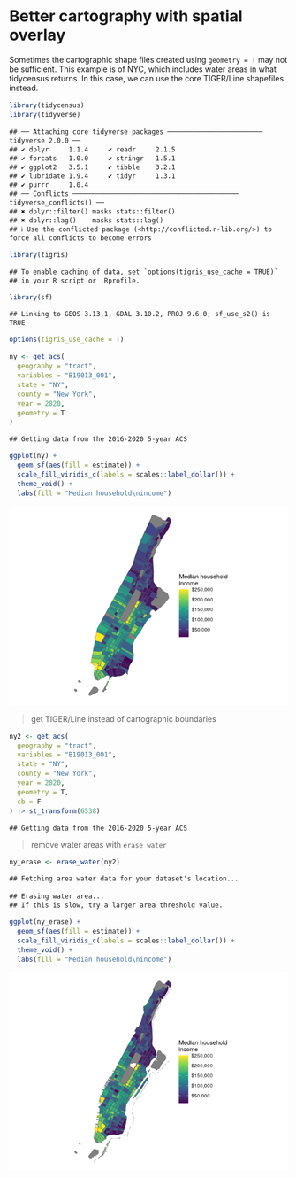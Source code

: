 # Better cartography with spatial overlay

Sometimes the cartographic shape files created using `geometry = T` may
not be sufficient. This example is of NYC, which includes water areas in
what tidycensus returns. In this case, we can use the core TIGER/Line
shapefiles instead.

``` r
library(tidycensus)
library(tidyverse)
```

    ## ── Attaching core tidyverse packages ──────────────────────── tidyverse 2.0.0 ──
    ## ✔ dplyr     1.1.4     ✔ readr     2.1.5
    ## ✔ forcats   1.0.0     ✔ stringr   1.5.1
    ## ✔ ggplot2   3.5.1     ✔ tibble    3.2.1
    ## ✔ lubridate 1.9.4     ✔ tidyr     1.3.1
    ## ✔ purrr     1.0.4     
    ## ── Conflicts ────────────────────────────────────────── tidyverse_conflicts() ──
    ## ✖ dplyr::filter() masks stats::filter()
    ## ✖ dplyr::lag()    masks stats::lag()
    ## ℹ Use the conflicted package (<http://conflicted.r-lib.org/>) to force all conflicts to become errors

``` r
library(tigris)
```

    ## To enable caching of data, set `options(tigris_use_cache = TRUE)`
    ## in your R script or .Rprofile.

``` r
library(sf)
```

    ## Linking to GEOS 3.13.1, GDAL 3.10.2, PROJ 9.6.0; sf_use_s2() is TRUE

``` r
options(tigris_use_cache = T)
```

``` r
ny <- get_acs(
  geography = "tract",
  variables = "B19013_001",
  state = "NY",
  county = "New York",
  year = 2020,
  geometry = T
)
```

    ## Getting data from the 2016-2020 5-year ACS

``` r
ggplot(ny) +
  geom_sf(aes(fill = estimate)) +
  scale_fill_viridis_c(labels = scales::label_dollar()) +
  theme_void() +
  labs(fill = "Median household\nincome")
```

![](07.5-SpatialOverlay_files/figure-gfm/unnamed-chunk-2-1.png)<!-- -->

> get TIGER/Line instead of cartographic boundaries

``` r
ny2 <- get_acs(
  geography = "tract",
  variables = "B19013_001",
  state = "NY",
  county = "New York",
  year = 2020,
  geometry = T,
  cb = F
) |> st_transform(6538)
```

    ## Getting data from the 2016-2020 5-year ACS

> remove water areas with `erase_water`

``` r
ny_erase <- erase_water(ny2)
```

    ## Fetching area water data for your dataset's location...

    ## Erasing water area...
    ## If this is slow, try a larger area threshold value.

``` r
ggplot(ny_erase) +
  geom_sf(aes(fill = estimate)) +
  scale_fill_viridis_c(labels = scales::label_dollar()) +
  theme_void() +
  labs(fill = "Median household\nincome")
```

![](07.5-SpatialOverlay_files/figure-gfm/unnamed-chunk-5-1.png)<!-- -->
